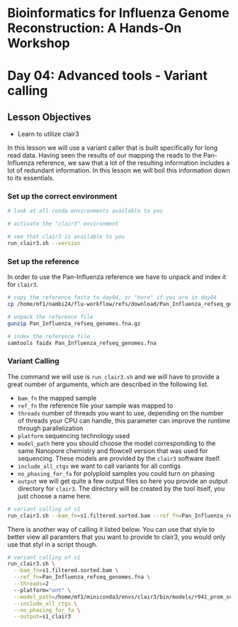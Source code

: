# Bioinformatics for Influenza Genome Reconstruction: A Hands-On Workshop
# Day 04: Advanced tools - Variant calling

## Lesson Objectives
* Learn to utilize clair3 

In this lesson we will use a variant caller that is built specifically for long read data. Having seen the results of our mapping the reads to the Pan-Influenza reference, we saw that a lot of the resulting information includes a lot of redundant information. In this lesson we will boil this information down to its essentials.

### Set up the correct environment

```bash
# look at all conda environments available to you

# activate the "clair3" environment

# see that clair3 is available to you
run_clair3.sh --version
``` 
### Set up the reference
In order to use the Pan-Influenza reference we have to unpack and index it for `clair3`.

```bash
# copy the reference fasta to day04, or "here" if you are in day04
cp /home/mf1/nambi24/flu-workflow/refs/download/Pan_Influenza_refseq_genomes.fna.gz .

# unpack the reference file
gunzip Pan_Influenza_refseq_genomes.fna.gz

# index the reference file
samtools faidx Pan_Influenza_refseq_genomes.fna
``` 

### Variant Calling

The command we will use is `run_clair3.sh` and we will have to provide a great number of arguments, which are described in the following list.

- `bam_fn` the mapped sample
- `ref_fn` the reference file your sample was mapped to
- `threads` number of threads you want to use, depending on the number of threads your CPU can handle, this parameter can improve the runtime through parallelization
- `platform` sequencing technology used
- `model_path` here you should choose the model corresponding to the same Nanopore chemistry and flowcell version that was used for sequencing. These models are provided by the `clair3` software itself.
- `include_all_ctgs` we want to call variants for all contigs
- `no_phasing_for_fa` for polyploid samples you could turn on phasing
- `output` we will get quite a few output files so here you provide an output directory for `clair3`. The directory will be created by the tool itself, you just choose a name here.

```bash
# variant calling of s1
run_clair3.sh --bam_fn=s1.filtered.sorted.bam --ref_fn=Pan_Influenza_refseq_genomes.fna --threads=2 --platform="ont" --model_path=/home/mf1/miniconda/envs/clair3/bin/models/r941_prom_sup_g5041 --include_all_ctgs --no_phasing_for_fa --output=s1_clair3
```

There is another way of calling it listed below. You can use that style to better view all paramters that you want to provide to clair3, you would only use that styl in a script though.

```bash
# variant calling of s1
run_clair3.sh \
  --bam_fn=s1.filtered.sorted.bam \
  --ref_fn=Pan_Influenza_refseq_genomes.fna \
  --threads=2
  --platform="ont" \
  --model_path=/home/mf1/miniconda3/envs/clair3/bin/models/r941_prom_sup_g5014 \
  --include_all_ctgs \
  --no_phasing_for_fa \
  --output=s1_clair3
```

